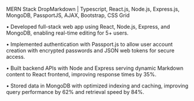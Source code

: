 MERN Stack DropMarkdown | Typescript, React.js, Node.js, Express.js, MongoDB, PassportJS, AJAX, Bootstrap, CSS Grid


• Developed full-stack web app using React, Node.js, Express, and MongoDB, enabling real-time editing for 5+ users.


• Implemented authentication with Passport.js to allow user account creation with encrypted passwords and JSON web tokens for secure access.


• Built backend APIs with Node and Express serving dynamic Markdown content to React frontend, improving response times by 35%.


• Stored data in MongoDB with optimized indexing and caching, improving query performance by 62% and retrieval speed by 84%.
